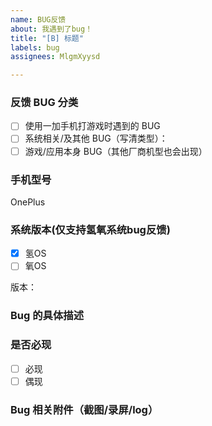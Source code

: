 ```yaml
---
name: BUG反馈
about: 我遇到了bug！
title: "[B] 标题"
labels: bug
assignees: MlgmXyysd

---
```


### 反馈 BUG 分类
- [ ] 使用一加手机打游戏时遇到的 BUG
- [ ] 系统相关/及其他 BUG（写清类型）：
- [ ] 游戏/应用本身 BUG（其他厂商机型也会出现）

### 手机型号
OnePlus 

### 系统版本(仅支持氢氧系统bug反馈)
- [x] 氢OS
- [ ] 氧OS

版本：

### Bug 的具体描述


### 是否必现 
- [ ] 必现
- [ ] 偶现

### Bug 相关附件（截图/录屏/log）
